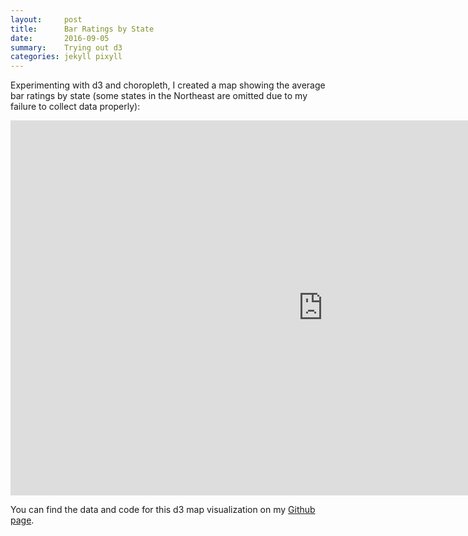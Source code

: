 ```yaml
---
layout:     post
title:      Bar Ratings by State
date:       2016-09-05
summary:    Trying out d3
categories: jekyll pixyll
---
```


Experimenting with d3 and choropleth, I created a map showing the average bar ratings by state (some states in the Northeast are omitted due to my failure to collect data properly):

<iframe src="https://dohyun0012.github.io/etc/bars-d3/map.html" seamless="" frameborder="0" margin-left="-100" width="1000" height="600" scroll="0"></iframe>

You can find the data and code for this d3 map visualization on my [Github page](https://github.com/dohyun0012/bars-d3).
